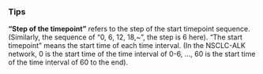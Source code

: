 ### Tips

**“Step of the timepoint”** refers to the step of the start timepoint sequence. (Similarly, the sequence of “0, 6, 12, 18,\~”, the step is 6 here). “The start timepoint” means the start time of each time interval. (In the NSCLC-ALK network, 0 is the start time of the time interval of 0-6, …, 60 is the start time of the time interval of 60 to the end).
